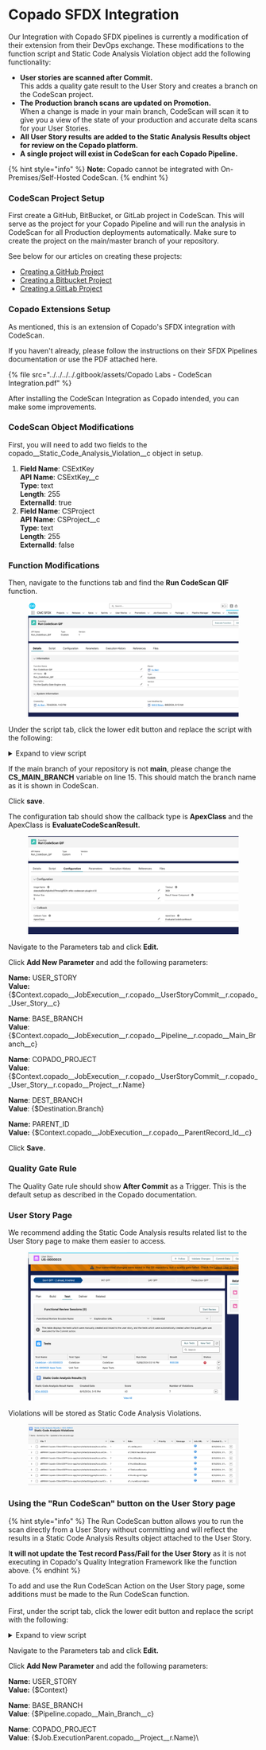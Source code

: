 # Copado SFDX Integration

Our Integration with Copado SFDX pipelines is currently a modification of their extension from their DevOps exchange. These modifications to the function script and Static Code Analysis Violation object add the following functionality:

* **User stories are scanned after Commit.**\
  This adds a quality gate result to the User Story and creates a branch on the CodeScan project.
* **The Production branch scans are updated on Promotion.**\
  When a change is made in your main branch, CodeScan will scan it to give you a view of the state of your production and accurate delta scans for your User Stories.
* **All User Story results are added to the Static Analysis Results object for review on the Copado platform.**
* **A single project will exist in CodeScan for each Copado Pipeline.**

{% hint style="info" %}
**Note**: Copado cannot be integrated with On-Premises/Self-Hosted CodeScan.
{% endhint %}

### CodeScan Project Setup

First create a GitHub, BitBucket, or GitLab project in CodeScan.  This will serve as the project for your Copado Pipeline and will run the analysis in CodeScan for all Production deployments automatically.  Make sure to create the project on the main/master branch of your repository.

See below for our articles on creating these projects:

* [Creating a GitHub Project](../../getting-started/using-codescan/adding-projects-to-codescan/add-a-project-to-codescan-from-github.md)
* [Creating a Bitbucket Project](../../getting-started/using-codescan/adding-projects-to-codescan/add-a-project-to-codescan-from-bitbucket.md)
* [Creating a GitLab Project](../../getting-started/using-codescan/adding-projects-to-codescan/adding-a-project-to-codescan-from-gitlab.md)

### Copado Extensions Setup

As mentioned, this is an extension of Copado's SFDX integration with CodeScan. &#x20;

If you haven't already, please follow the instructions on their SFDX Pipelines documentation or use the PDF attached here.

{% file src="../../../../.gitbook/assets/Copado Labs - CodeScan Integration.pdf" %}

After installing the CodeScan Integration as Copado intended, you can make some improvements.

### CodeScan Object Modifications

First, you will need to add two fields to the copado\_\_Static\_Code\_Analysis\_Violation\_\_c object in setup.

1. **Field Name**: CSExtKey\
   **API Name**: CSExtKey\_\_c\
   **Type**: text\
   **Length**: 255\
   **ExternalId**: true
2. **Field Name**: CSProject\
   **API Name**: CSProject\_\_c\
   **Type**: text\
   **Length**: 255\
   **ExternalId**: false

### Function Modifications

Then, navigate to the functions tab and find the **Run CodeScan QIF** function.

<figure><img src="../../../../.gitbook/assets/image (1546).png" alt=""><figcaption></figcaption></figure>

Under the script tab, click the lower edit button and replace the script with the following:

<details>

<summary>Expand to view script</summary>

```
echo $branchesAndFileIdJson
echo $git_json
originBranch=$(jq -r '.originBranch' <<< $branchesAndFileIdJson)
BRANCH="$originBranch"
echo "param branchesAndFileIdJson =  $branchesAndFileIdJson"
echo "param originBranch = $originBranch"
echo "param TOKEN = $TOKEN"
echo "param SERVER = $SERVER"
echo "param PROJECT_ID = $PROJECT_ID"
echo "param ORGANIZATION = $ORGANIZATION"
echo "param BRANCH = $BRANCH"
echo "param USER_STORY = $USER_STORY"
echo "param PARENT_ID = $PARENT_ID"
echo "param COPADO_PROJECT = $COPADO_PROJECT"
CS_MAIN_BRANCH="main"
OUTPUT_JSON="output.json"
OUTPUT_CSV="violations.csv"
CSV_STRING=""
exitCode=0
SFDX_ACCESS_TOKEN="$CF_SF_SESSIONID" sf org login access-token --alias copadoOrg --instance-url "$CF_SF_ENDPOINT" --no-prompt

# Now pulls the Test ID from the job execution and queries for the user story
# if run from the Run Tests button 
echo "
if('$PARENT_ID' != ''){
  string recId='$PARENT_ID';

  copado__Test__c test = [
      SELECT copado__User_Story__c FROM copado__Test__c WHERE Id = :recId LIMIT 1
  ];

  System.debug('OUTPUT_VAR'+':'+test.copado__User_Story__c);
}
" > /tmp/userstory-run.apex


if [[ -z "$USER_STORY" && -n "$PARENT_ID" ]]
then  
  USER_STORY=$(sf apex run --file /tmp/userstory-run.apex --target-org copadoOrg --json | sed -n 's/.*OUTPUT_VAR:\(.*\)\\n.*/\1/p' | sed 's/\\n.*//')
fi

# Find the Project Name (if not present) based on the User Story Id
echo "
if('$PARENT_ID' != ''){
  string recId='$USER_STORY';

  copado__User_Story__c userStory = [
      SELECT copado__Project__r.Name FROM copado__User_Story__c WHERE Id = :recId LIMIT 1
  ];

  System.debug('OUTPUT_VAR'+':'+userStory.copado__Project__r.Name);
}
" > /tmp/project-run.apex


if  [[ -z "$COPADO_PROJECT" ]]
then  
  COPADO_PROJECT=$(sf apex run --file /tmp/project-run.apex --target-org copadoOrg --json | sed -n 's/.*OUTPUT_VAR:\(.*\)\\n.*/\1/p' | sed 's/\\n.*//')
fi


echo "****************************"
echo "****************************"
echo "User Story is: $USER_STORY"
echo "****************************"
echo "****************************"
echo "Copado Project is: $COPADO_PROJECT"
echo "****************************"
echo "****************************"

# Determine changed files in User Story
copado -p "finding changed files...."

echo "
if('$USER_STORY' != ''){
  string recID='$USER_STORY';
  List<String> filePaths = new List<String>();

  List<copado__User_Story_Metadata__c> components = [
      SELECT Name,copado__Metadata_API_Name__c,copado__Unique_ID__c,copado__Type__c
      FROM copado__User_Story_Metadata__c
      WHERE Copado__User_Story__c = :recId
  ];

  for (copado__User_Story_Metadata__c component : components) {
      if (component.copado__Unique_ID__c != null) {
          System.debug(component.copado__Metadata_API_Name__c);
          System.debug(component.copado__Type__c);

          filePaths.add('**/'+component.copado__Metadata_API_Name__c+'*');
      }
  }

  // Convert list to a comma-separated string
  string exclusions = String.join(filePaths, '*,');
  System.debug('OUTPUT_VAR'+':'+exclusions);
}
" > /tmp/files-run.apex

OUTPUT=$(sf apex run --file /tmp/files-run.apex --target-org copadoOrg --json)

CHANGED_FILES=$(echo "$OUTPUT" | sed -n 's/.*OUTPUT_VAR:\(.*\)\\n.*/\1/p' | sed 's/\\n.*//')

echo "****************************"
echo "****************************"
echo "Changed files include: $CHANGED_FILES"
echo "****************************"
echo "****************************"

copado -p "Cloning repo..."
copado-git-get $BRANCH

copado -p "Running codescan on User Story..."
sfdx codescan:run --token=$TOKEN --server=$SERVER --projectkey=$PROJECT_ID --organization=$ORGANIZATION -Dsonar.pullrequest.base=$CS_MAIN_BRANCH -Dsonar.pullrequest.branch="$COPADO_PROJECT" -Dsonar.pullrequest.key=$BRANCH -Dsonar.inclusions="$CHANGED_FILES" --json 2>&1 | tee /tmp/result.json \
    || exitCode=$?
echo "Codescan completed. exit code: $exitCode"
copado -u /tmp/result.json

if [ -f /tmp/result.json ]
then
  # Fetch the issues from the API
  copado -p "Fetching issues..."

  # Fetch JSON data from the API
  echo $(curl -u $TOKEN: -s "$SERVER/api/issues/search?componentKeys=$PROJECT_ID&pullRequest=$BRANCH&statuses=OPEN" -o $OUTPUT_JSON)

  # Check if the curl command was successful
  if [[ $? -ne 0 ]]
  then
    echo "Failed to fetch data from the API"
    exit 1
  fi

  # Create a CSV
  copado -p "Creating CSV..."
fi

rows=$(node <<EOF
const fs = require('fs');

// Read the JSON file
const data = JSON.parse(fs.readFileSync('$OUTPUT_JSON', 'utf8'));
if (data.current) {
  console.error("No scan has been performed.");
} else {

  // Extract the issues array
  const issues = data.issues;

  // Create CSV headers
  const headers = ['CSExtKey__c', 'copado__Rule__c', 'copado__Type__c', 'copado__Severity__c', 'copado__File__c', 'CSProject__c', 'copado__Line__c' ];

  // Create CSV rows
  const rows = issues.map(issue => {
      const { key, rule, type, severity, component, project, line} = issue;
      
      return [
          key, 
          rule,
          type,
          severity, 
          component, 
          project, 
          line,
      ].join(',');
  });
  // Combine headers and rows
  const csv = [headers.join(','), ...rows].join('\n');
  // Write the CSV file
  fs.writeFileSync('$OUTPUT_CSV', csv);
  // Output rows as JSON
  console.log(JSON.stringify(rows));
}
EOF
)

# Check if the Node.js script was successful
if [[ $? -ne 0 ]]
then
  echo "Failed to convert JSON to CSV"
  exit 1
fi

if [[ "$rows" != '' ]]
then
  # Convert JSON rows to CSV string
  CSV_STRING=$(jq -r 'join("#")' <<< "$rows")

  # Escape special characters in CSV_STRING for Apex
  CSV_STRING=$(echo "$CSV_STRING" | sed 's/\\/\\\\/g; s/"/\\"/g')
  echo "CSV_STRING: $CSV_STRING"

  # Check if the CSV file exists and upload it 
  if [ -f "$OUTPUT_CSV" ]; then
    copado -u $OUTPUT_CSV --name $OUTPUT_CSV 
    echo "Script completed successfully. CSV file is located at $OUTPUT_CSV"
  else
    copado -u $OUTPUT_JSON
    echo "CSV creation was unsuccessful. JSON file is located at $OUTPUT_JSON"
  fi

  # Import issues as Salesforce records
  copado -p "Importing issues..."
fi
# Create and run Apex script
echo "
if('$USER_STORY' != ''){
  string recID='$USER_STORY';
  List<copado__User_Story__c> userStories = [SELECT Id FROM copado__User_Story__c WHERE Id = :recID LIMIT 1];
  Id usid = userStories.isEmpty() ? null : userStories[0].Id;

  if (usid != null) {
    //***************************
    // Get the Result record ID from the parent record
    string parentId = '$PARENT_ID';
    Id resultId;
    if(parentId != '') {
      List<copado__Result__c> results = [SELECT Id FROM copado__Result__c WHERE Id = :parentId LIMIT 1];
      if(!results.isEmpty()) {
        resultId = results[0].Id;
      }
    }
    //*************************^^^

    // Proceed with creating Static Code Analysis Result
    Id recTypeId = Schema.SObjectType.copado__Static_Code_Analysis_Result__c.getRecordTypeInfosByName().get('CodeScan').getRecordTypeId();
    copado__Static_Code_Analysis_Result__c scar = new copado__Static_Code_Analysis_Result__c(recordtypeId=recTypeId,copado__User_Story__c=usid,copado__Details__c='$SERVER/dashboard?id=$PROJECT_ID&pullRequest=$BRANCH');
    insert scar;
    id scarid = scar.id;   

    //***************************
    // Update the Result record with error message and external result link if it exists
    if(resultId != null) {
      copado__Result__c result = new copado__Result__c(
        Id = resultId,
        copado__Error_Message__c = 'CodeScan analysis completed. See details in Static Code Analysis Result.',
        copado__Link__c = '$SERVER/dashboard?id=$PROJECT_ID&pullRequest=$BRANCH'
      );
      update result;
    }
    //*************************^^^

    List<copado__Static_Code_Analysis_Violation__c> SCAV = new List<copado__Static_Code_Analysis_Violation__c>();
    
    String csvAsString = '$CSV_STRING';
    System.debug('CSV as string:'+csvAsString);

    if(csvAsString != ''){
        String[] csvFileLines = csvAsString.split('#');
        System.debug(csvFileLines.size());

        for(Integer i=0; i<csvFileLines.size(); i++){
            String[] csvRecordData = csvFileLines[i].split(',');
            String issueLink='$SERVER/project/issues?pullRequest=$BRANCH&issues='+csvRecordData[0]+'&open='+csvRecordData[0]+'&id=$PROJECT_ID';
            
            copado__Static_Code_Analysis_Violation__c viol= new copado__Static_Code_Analysis_Violation__c(
                CSExtKey__c = csvRecordData[0],             
                copado__Rule__c = csvRecordData[1],
                copado__Type__c = csvRecordData[2],
                copado__Severity__c = csvRecordData[3],   
                copado__File__c = csvRecordData[4],                                                                            
                CSProject__c = csvRecordData[5],
                copado__Line__c = Integer.valueOf(csvRecordData[6].removeEnd('\n')), 
                copado__Static_Code_Analysis_Result__c = scarid,
                copado__Info_URL__c = issueLink
            );
            SCAV.add(viol);   
        }
    insert SCAV;
    } else {
        System.debug('No Issues in CSV');
    }
  } else {
    System.debug('Could not find User Story with name: ' + recID);
  }

} else {
  System.debug('Not a User Story, check issues in CodeScan'); 
}
" > /tmp/run.apex

# Fix URLs
export CF_SF_ENDPOINT="https://$(echo $CF_SF_ENDPOINT | sed -e 's/[^/]*\/\/\([^@]*@\)\?\([^:/]*\).*/\2/')"

copado -p "Inserting parent..."
sf apex run --file /tmp/run.apex --target-org copadoOrg --json
if [[ $? -ne 0 ]]
then
  echo "The Apex Script failed to add violations."
  exit 1
fi

exit $exitCode
```

</details>

If the main branch of your repository is not **main**, please change the **CS\_MAIN\_BRANCH** variable on line 15.  This should match the branch name as it is shown in CodeScan.

Click **save**.

The configuration tab should show the callback type is **ApexClass** and the ApexClass is **EvaluateCodeScanResult.**

<figure><img src="../../../../.gitbook/assets/image (1547).png" alt=""><figcaption></figcaption></figure>

Navigate to the Parameters tab and click **Edit.**

Click **Add New Parameter** and add the following parameters:

**Name:** USER\_STORY\
**Value:** {$Context.copado\_\_JobExecution\_\_r.copado\_\_UserStoryCommit\_\_r.copado\_\_User\_Story\_\_c}

**Name**: BASE\_BRANCH\
**Value**: {$Context.copado\_\_JobExecution\_\_r.copado\_\_Pipeline\_\_r.copado\_\_Main\_Branch\_\_c}

**Name**: COPADO\_PROJECT\
**Value**: {$Context.copado\_\_JobExecution\_\_r.copado\_\_UserStoryCommit\_\_r.copado\_\_User\_Story\_\_r.copado\_\_Project\_\_r.Name}

**Name**: DEST\_BRANCH\
**Value**: {$Destination.Branch}

**Name:** PARENT\_ID\
**Value:** {$Context.copado\_\_JobExecution\_\_r.copado\_\_ParentRecord\_Id\_\_c}

Click **Save.** &#x20;

### Quality Gate Rule

The Quality Gate rule should show **After Commit** as a Trigger.  This is the default setup as described in the Copado documentation.

### User Story Page

We recommend adding the Static Code Analysis results related list to the User Story page to make them easier to access.

<figure><img src="../../../../.gitbook/assets/image (1550).png" alt=""><figcaption></figcaption></figure>

Violations will be stored as Static Code Analysis Violations.

<figure><img src="../../../../.gitbook/assets/image (1551).png" alt=""><figcaption></figcaption></figure>

### Using the "Run CodeScan" button on the User Story page

{% hint style="info" %}
The Run CodeScan button allows you to run the scan directly from a User Story without committing and will reflect the results in a Static Code Analysis Results object attached to the User Story. &#x20;

I**t will not update the Test record Pass/Fail for the User Story** as it is not executing in Copado's Quality Integration Framework like the function above.
{% endhint %}

To add and use the Run CodeScan Action on the User Story page, some additions must be made to the Run CodeScan function.\
\
First, under the script tab, click the lower edit button and replace the script with the following:

<details>

<summary>Expand to view script</summary>

```
BRANCH="feature/$USER_STORY"
echo "param TOKEN = $TOKEN"
echo "param SERVER = $SERVER"
echo "param PROJECT_ID = $PROJECT_ID"
echo "param ORGANIZATION = $ORGANIZATION"
echo "param BRANCH = $BRANCH"
echo "param USER_STORY = $USER_STORY"   
echo "param BASE_BRANCH = $BASE_BRANCH"
echo "param COPADO_PROJECT = $COPADO_PROJECT"
OUTPUT_JSON="output.json"
OUTPUT_CSV="violations.csv"
CSV_STRING=""
exitCode=0
NEW_PROJECT="true"

# Check if the project has been scanned before
curl -u $TOKEN: -s "$SERVER/api/ce/component?component=$PROJECT_ID" -o $OUTPUT_JSON || exitCode=$?
# Check if the curl command was successful
if [[ $? -ne 0 ]]
then
  echo "Failed to fetch data from the API"
  exit 1
fi


# Set New Project based on response
NEW_PROJECT=$(node <<EOF
  const fs = require('fs');
  try {
    // Read the JSON file and parse it
    const data = JSON.parse(fs.readFileSync('$OUTPUT_JSON', 'utf8'));
    // Check if there is an "errors" field indicating an error
    if (data.errors) {
      console.error("Project does not exist or there is an error in the response:" + JSON.stringify(data));
      console.log("true");
    } else if ('current' in data) {
      console.log("false");  // Project has been scanned before
    } else {
      console.log("true");   // New project, not scanned before
    }
  } catch (error) {
    console.error("ERROR: ", error);
    process.exit(1);
  }
EOF
)

# Need to determine changed files in User Story

# Check for branch type and scan
if [[ "$BRANCH" =~ .+/US-[0-9]+ ]]
then
  API_URL="$SERVER/api/issues/search?componentKeys=$PROJECT_ID&pullRequest=$BRANCH&statuses=OPEN"
  if [[ "$NEW_PROJECT" = true ]]
  then
    copado-git-get $BASE_BRANCH
    copado -p "Running codescan on Main Branch for first run..."
    sfdx codescan:run --token=$TOKEN --server=$SERVER --projectkey=$PROJECT_ID --organization=$ORGANIZATION --json 2>&1 | tee /tmp/result.json \
        || exitCode=$?
    echo "Codescan completed. exit code: $exitCode"
  fi
  copado -p "Cloning repo..."
  copado-git-get $BRANCH
  ls -a
  copado -p "Running codescan on User Story..."
  sfdx codescan:run --token=$TOKEN --server=$SERVER --projectkey=$PROJECT_ID --organization=$ORGANIZATION -Dsonar.pullrequest.base=$BASE_BRANCH -Dsonar.pullrequest.branch="$COPADO_PROJECT" -Dsonar.pullrequest.key="$BRANCH" --json 2>&1 | tee /tmp/result.json \
      || exitCode=$?
  echo "Codescan completed. exit code: $exitCode"
  copado -u /tmp/result.json
else
  echo "No scan needed."
fi

if [ -f /tmp/result.json ]
then
  # Fetch the issues from the API
  copado -p "Fetching issues..."

  # Fetch JSON data from the API
  echo $(curl -u $TOKEN: -s $API_URL -o $OUTPUT_JSON)

  # Check if the curl command was successful
  if [[ $? -ne 0 ]]
  then
    echo "Failed to fetch data from the API"
    exit 1
  fi

  # Create a CSV
  copado -p "Creating CSV..."
fi

rows=$(node <<EOF
const fs = require('fs');

// Read the JSON file
const data = JSON.parse(fs.readFileSync('$OUTPUT_JSON', 'utf8'));
if (data.current) {
  console.error("No scan has been performed.");
} else {

  // Extract the issues array
  const issues = data.issues;

  // Create CSV headers
  const headers = ['CSExtKey__c', 'copado__Rule__c', 'copado__Type__c', 'copado__Severity__c', 'copado__File__c', 'CSProject__c', 'copado__Line__c' ];

  // Create CSV rows
  const rows = issues.map(issue => {
      const { key, rule, type, severity, component, project, line} = issue;
      
      return [
          key, 
          rule,
          type,
          severity, 
          component, 
          project, 
          line,
      ].join(',');
  });
  // Combine headers and rows
  const csv = [headers.join(','), ...rows].join('\n');
  // Write the CSV file
  fs.writeFileSync('$OUTPUT_CSV', csv);
  // Output rows as JSON
  console.log(JSON.stringify(rows));
}
EOF
)

# Check if the Node.js script was successful
if [[ $? -ne 0 ]]
then
  echo "Failed to convert JSON to CSV"
  exit 1
fi

if [[ "$rows" != '' ]]
then
  # Convert JSON rows to CSV string
  CSV_STRING=$(jq -r 'join("#")' <<< "$rows")

  # Escape special characters in CSV_STRING for Apex
  CSV_STRING=$(echo "$CSV_STRING" | sed 's/\\/\\\\/g; s/"/\\"/g')
  echo "CSV_STRING: $CSV_STRING"

  # Check if the CSV file exists and upload it 
  if [ -f "$OUTPUT_CSV" ]; then
    copado -u $OUTPUT_CSV --name $OUTPUT_CSV 
    echo "Script completed successfully. CSV file is located at $OUTPUT_CSV"
  else
    copado -u $OUTPUT_JSON
    echo "CSV creation was unsuccessful. JSON file is located at $OUTPUT_JSON"
  fi

  # Import issues as Salesforce records
  copado -p "Importing issues..."
fi
# Create and run Apex script
echo "
if('$USER_STORY' != ''){
  string recID='$USER_STORY';
  List<copado__User_Story__c> userStories = [SELECT Id FROM copado__User_Story__c WHERE Name = :recID LIMIT 1];
  Id usid = userStories.isEmpty() ? null : userStories[0].Id;

  if (usid != null) {
    // Proceed with creating Static Code Analysis Result
    Id recTypeId = Schema.SObjectType.copado__Static_Code_Analysis_Result__c.getRecordTypeInfosByName().get('CodeScan').getRecordTypeId();
    copado__Static_Code_Analysis_Result__c scar = new copado__Static_Code_Analysis_Result__c(recordtypeId=recTypeId,copado__User_Story__c=usid);
    insert scar;
    id scarid = scar.id;   

    List<copado__Static_Code_Analysis_Violation__c> SCAV = new List<copado__Static_Code_Analysis_Violation__c>();
    
    String csvAsString = '$CSV_STRING';
    System.debug('CSV as string:'+csvAsString);

    if(csvAsString != ''){
        String[] csvFileLines = csvAsString.split('#');
        System.debug(csvFileLines.size());

        for(Integer i=0; i<csvFileLines.size(); i++){
            String[] csvRecordData = csvFileLines[i].split(',');
            String issueLink='$SERVER/project/issues?pullRequest=$BRANCH&issues='+csvRecordData[0]+'&open='+csvRecordData[0]+'&id=$PROJECT_ID';
            
            copado__Static_Code_Analysis_Violation__c viol= new copado__Static_Code_Analysis_Violation__c(
                CSExtKey__c = csvRecordData[0],             
                copado__Rule__c = csvRecordData[1],
                copado__Type__c = csvRecordData[2],
                copado__Severity__c = csvRecordData[3],   
                copado__File__c = csvRecordData[4],                                                                            
                CSProject__c = csvRecordData[5],
                copado__Line__c = Integer.valueOf(csvRecordData[6].removeEnd('\n')), 
                copado__Static_Code_Analysis_Result__c = scarid,
                copado__Info_URL__c = issueLink
            );
            SCAV.add(viol);   
        }
    insert SCAV;
    } else {
        System.debug('No Issues in CSV');
    }
  } else {
    System.debug('Could not find User Story with name: ' + recID);
  }

} else {
  System.debug('Not a User Story, check issues in CodeScan'); 
}
" > /tmp/run.apex

# Fix URLs
export CF_SF_ENDPOINT="https://$(echo $CF_SF_ENDPOINT | sed -e 's/[^/]*\/\/\([^@]*@\)\?\([^:/]*\).*/\2/')"

copado -p "Inserting parent..."
SFDX_ACCESS_TOKEN="$CF_SF_SESSIONID" sf org login access-token --alias copadoOrg --instance-url "$CF_SF_ENDPOINT" --no-prompt
sf apex run --file /tmp/run.apex --target-org copadoOrg --json
if [[ $? -ne 0 ]]
then
  echo "The Apex Script failed to add violations."
  exit 1
fi
exit $exitCode
```

</details>

Navigate to the Parameters tab and click **Edit.**

Click **Add New Parameter** and add the following parameters:

**Name:** USER\_STORY\
**Value:** {$Context}

**Name**: BASE\_BRANCH\
**Value**: {$Pipeline.copado\_\_Main\_Branch\_\_c}

**Name**: COPADO\_PROJECT\
**Value**: {$Job.ExecutionParent.copado\_\_Project\_\_r.Name}\
